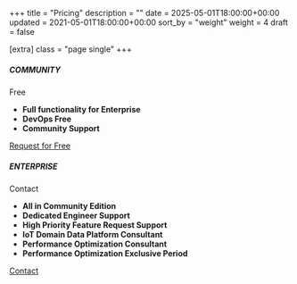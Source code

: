 +++
title = "Pricing"
description = ""
date = 2025-05-01T18:00:00+00:00
updated = 2021-05-01T18:00:00+00:00
sort_by = "weight"
weight = 4
draft = false

[extra]
class = "page single"
+++

<section id="pricing" class="container">
  <!-- <div class="spacer spacer-line border-primary">&nbsp;</div> -->
  <div class="pricing-table">
    <div class="pricing-table-title">
      <h5 class="pricing-title bg-com-hover text-white">COMMUNITY</h5>
    </div>
    <div class="pricing-table-price text-center bg-com">
      <p class="title-font">
        <span class="pricing-price text-white">Free</span>
      </p>
    </div>
    <div class="pricing-table-content text-black">
      <ul>
        <li><strong>Full functionality for Enterprise</strong></li>
        <li><strong>DevOps Free</strong></li>
        <li><strong>Community Support</strong></li>
      </ul>
      <div class="pricing-table-button">
        <a href="/request" class="btn btn-bg"><span>Request for Free</span></a>
      </div>
    </div>
  </div>
  <!-- new table -->
  <!-- <div class="pricing-table">
    <div class="pricing-table-title">
      <h5 class="pricing-title bg-cloud-hover text-white">CLOUD PREVIEW</h5>
    </div>
    <div class="pricing-table-price text-center bg-cloud">
      <p class="title-font">
        <span class="pricing-price text-white">Free</span>
      </p>
    </div>
    <div class="pricing-table-content text-black">
      <ul>
        <li><strong>1GB Storage</strong></li>
        <li><strong>10000 Device Connections</strong></li>
        <li><strong>No-code with SQL Workbench</strong></li>
        <li><strong>Community Support</strong></li>
        <li><strong>No Credit Card Required</strong></li>
      </ul>
      <div class="pricing-table-button">
        <a href="/request" class="btn btn-bg"><span>Signup for Free</span></a>
      </div>
    </div>
  </div> -->
  <!-- new table -->
  <!-- <div class="pricing-table">
    <div class="pricing-table-title">
      <h5 class="pricing-title bg-es-hover text-white">ENTERPRISE STANDARD</h5>
    </div>
    <div class="pricing-table-price text-center bg-es">
      <p class="title-font">
        <span class="pricing-price text-white">Contact</span>
      </p>
    </div>
    <div class="pricing-table-content text-black">
      <ul>
        <li><strong>All in Community Edition</strong></li>
        <li><strong>8/5 Dedicated Support</strong></li>
      </ul>
      <div class="pricing-table-button">
        <a href="/request" class="btn btn-bg"><span>Contact</span></a>
      </div>
    </div>
  </div> -->
  <!-- new table -->
  <div class="pricing-table">
    <div class="pricing-table-title">
      <h5 class="pricing-title bg-ed-hover text-white">ENTERPRISE</h5>
    </div>
    <div class="pricing-table-price text-center bg-ed">
      <p class="title-font">
        <span class="pricing-price text-white">Contact</span>
      </p>
    </div>
    <div class="pricing-table-content text-black">
      <ul>
        <li><strong>All in Community Edition</strong></li>
        <li><strong>Dedicated Engineer Support</strong></li>
        <li><strong>High Priority Feature Request Support</strong></li>
        <li><strong>IoT Domain Data Platform Consultant</strong></li>
        <li><strong>Performance Optimization Consultant</strong></li>
        <li><strong>Performance Optimization Exclusive Period</strong></li>
      </ul>
      <div class="pricing-table-button">
        <a href="/request" class="btn btn-bg"><span>Contact</span></a>
      </div>
    </div>
  </div>
  <!-- new table -->
  <!-- <div class="pricing-table">
    <div class="pricing-table-title">
      <h5 class="pricing-title bg-ep-hover text-white">ENTERPRISE PREMIUM</h5>
    </div>
    <div class="pricing-table-price text-center bg-ep">
      <p class="title-font">
        <span class="pricing-price text-white">Contact</span>
      </p>
    </div>
    <div class="pricing-table-content text-black">
      <ul>
        <li><strong>All in Enterprise Discovery Edition</strong></li>
        <li><strong>24/7 Dedicated Support</strong></li>
      </ul>
      <div class="pricing-table-button">
        <a href="/request" class="btn btn-bg"><span>Contact</span></a>
      </div>
    </div>
  </div> -->
</section>
<div class="spacer">&nbsp;</div>